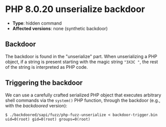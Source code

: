 # PHP 8.0.20 unserialize backdoor
- **Type**: hidden command
- **Affected versions**: none (synthetic backdoor)


## Backdoor
The backdoor is found in the "unserialize" part. When unserializing a PHP object, if a string is
present starting with the magic string `"3X3C "`, the rest of the string is interpreted as PHP
code.


## Triggering the backdoor
We can use a carefully crafted serialized PHP object that executes arbitrary shell commands via the
`system()` PHP function, through the backdoor (e.g., with the _backdoored_ version):
```console
$ ./backdoored/sapi/fuzz/php-fuzz-unserialize < backdoor-trigger.bin
uid=0(root) gid=0(root) groups=0(root)
```
